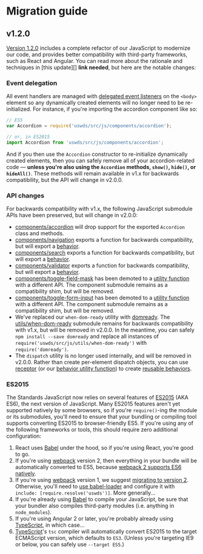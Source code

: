# Migration guide

## v1.2.0
[Version 1.2.0](https://github.com/18F/web-design-standards/releases/tag/v1.2.0)
includes a complete refactor of our JavaScript to modernize our code, and provides
better compatibility with third-party frameworks, such as React and Angular. You
can read more about the rationale and techniques in [this update][] **link needed**,
but here are the notable changes:

### Event delegation
All event handlers are managed with [delegated event listeners][event delegation]
on the `<body>` element so any dynamically created elements will no longer need
to be re-initialized. For instance, if you're importing the accordion component
like so:

```js
// ES5
var Accordion = require('uswds/src/js/components/accordion');

// or, in ES2015
import Accordion from 'uswds/src/js/components/accordion';
```

And if you then use the `Accordion` constructor to re-initialize dynamically created
elements, then you can safely remove all of your accordion-related code — **unless
you're also using the `Accordion` methods, `show()`, `hide()`, or `hideAll()`**.
These methods will remain available in v1.x for backwards compatibility, but the
API will change in v2.0.0.

### API changes
For backwards compatibility with v1.x, the following JavaScript submodule APIs have been preserved, but will change in v2.0.0:

* [components/accordion](src/js/components/accordion.js) will drop support for the exported `Accordion` class and methods.
* [components/navigation](src/js/components/navigation.js) exports a function for backwards compatibility, but will export a [behavior].
* [components/search](src/js/components/search.js) exports a function for backwards compatibility, but will export a [behavior].
* [components/validator](src/js/components/validator.js) exports a function for backwards compatibility, but will export a [behavior].
* [components/toggle-field-mask](src/js/components/toggle-field-mask.js) has been demoted to a [utility function](src/js/utils/toggle-field-mask.js) with a different API. The component submodule remains as a compatibility shim, but will be removed.
* [components/toggle-form-input](src/js/components/toggle-form-input.js) has been demoted to a [utility function](src/js/utils/toggle-form-input.js) with a different API. The component submodule remains as a compatibility shim, but will be removed.
* We've replaced our `when-dom-ready` utility with [domready](https://www.npmjs.com/package/domready). The [utils/when-dom-ready](src/js/utils/when-dom-ready.js) submodule remains for backwards compatibility with v1.x, but will be removed in v2.0.0. In the meantime, you can safely `npm install --save domready` and replace all instances of `require('uswds/src/js/utils/when-dom-ready')` with `require('domready')`.
* The `dispatch` utility is no longer used internally, and will be removed in v2.0.0. Rather than create per-element dispatch objects, you can use [receptor][] (or our [behavior utility function](src/js/utils/behavior.js)) to create [reusable behaviors][behavior].

### ES2015
The Standards JavaScript now relies on several features of [ES2015][] (AKA ES6),
the next version of JavaScript. Many ES2015 features aren't yet supported
natively by some browsers, so if you're `require()`-ing the module or its submodules,
you'll need to ensure that your bundling or compiling tool supports converting
ES2015 to browser-friendly ES5. If you're using any of the following frameworks or
tools, this should require zero additional configuration:

1. React uses [Babel] under the hood, so if you're using React, you're good to go.
1. If you're using [webpack] version 2, then everything in your bundle will be
   automatically converted to ES5, because
   [webpack 2 supports ES6 natively](https://webpack.js.org/api/module-methods/#es6-recommended-).
1. If you're using [webpack] version 1, we suggest
   [migrating to version 2](https://webpack.js.org/guides/migrating/). Otherwise,
   you'll need to [use babel-loader](http://jamesknelson.com/using-es6-in-the-browser-with-babel-6-and-webpack/)
   and configure it with `include: [require.resolve('uswds')]`. More generally...
1. If you're already using [Babel] to compile your JavaScript, be sure that your
   bundler also compiles third-party modules (i.e. anything in `node_modules`).
1. If you're using Angular 2 or later, you're probably already using [TypeScript],
   in which case...
1. [TypeScript]'s `tsc` compiler will automatically convert ES2015 to the target
   ECMAScript version, which defaults to `ES3`. (Unless you're targeting IE9 or
   below, you can safely use `--target ES5`.)
  

[behavior]: https://github.com/shawnbot/receptor#behavior
[Babel]: https://babeljs.io/
[ES2015]: https://babeljs.io/learn-es2015/
[event delegation]: https://davidwalsh.name/event-delegate
[receptor]: https://github.com/shawnbot/receptor
[TypeScript]: https://www.typescriptlang.org/
[webpack]: https://webpack.js.org/
